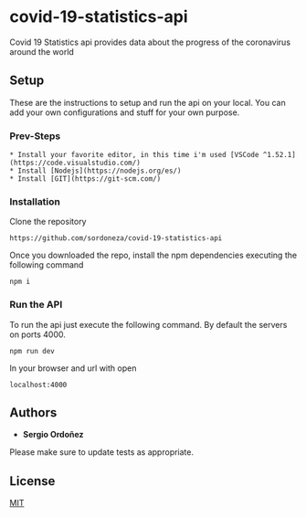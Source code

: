 # covid-19-statistics-api

Covid 19 Statistics api provides data about the progress of the coronavirus around the world

## Setup

These are the instructions to setup and run the api on your local. You can add your own configurations and stuff for your own purpose.

### Prev-Steps

```
* Install your favorite editor, in this time i'm used [VSCode ^1.52.1](https://code.visualstudio.com/)
* Install [Nodejs](https://nodejs.org/es/)
* Install [GIT](https://git-scm.com/)
```

### Installation

Clone the repository

```
https://github.com/sordoneza/covid-19-statistics-api
```

Once you downloaded the repo, install the npm dependencies executing the following command

```
npm i
```

### Run the API

To run the api just execute the following command. By default the servers on ports 4000.

```
npm run dev
```
In your browser and url with open

```
localhost:4000
```

## Authors

- **Sergio Ordoñez**

Please make sure to update tests as appropriate.

## License
[MIT](https://choosealicense.com/licenses/mit/)
